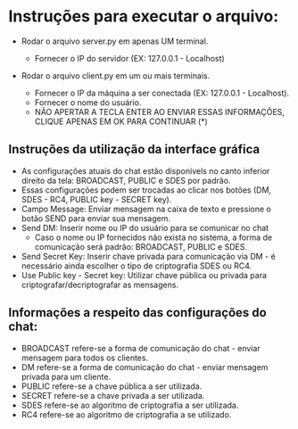 # Instruções para executar o arquivo:

- Rodar o arquivo server.py em apenas UM terminal.
    - Fornecer o IP do servidor (EX: 127.0.0.1 - Localhost)

- Rodar o arquivo client.py em um ou mais terminais.
    - Fornecer o IP da máquina a ser conectada (EX: 127.0.0.1 - Localhost).
    - Fornecer o nome do usuário.
    - NÃO APERTAR A TECLA ENTER AO ENVIAR ESSAS INFORMAÇÕES, CLIQUE APENAS EM OK PARA CONTINUAR (*)

## Instruções da utilização da interface gráfica

- As configurações atuais do chat estão disponívels no canto inferior direito da tela: BROADCAST, PUBLIC e SDES por padrão.
- Essas configurações podem ser trocadas ao clicar nos botões (DM, SDES - RC4, PUBLIC key - SECRET key).
- Campo Message: Enviar mensagem na caixa de texto e pressione o botão SEND para enviar sua mensagem.
- Send DM: Inserir nome ou IP do usuário para se comunicar no chat
   - Caso o nome ou IP fornecidos não exista no sistema, a forma de comunicação será padrão: BROADCAST, PUBLIC e SDES.
- Send Secret Key: Inserir chave privada para comunicação via DM - é necessário ainda escolher o tipo de criptografia SDES ou RC4.
- Use Public key - Secret key: Utilizar chave pública ou privada para criptografar/decriptografar as mensagens.

## Informações a respeito das configurações do chat:

- BROADCAST refere-se a forma de comunicação do chat - enviar mensagem para todos os clientes.
- DM refere-se a forma de comunicação do chat - enviar mensagem privada para um cliente.
- PUBLIC refere-se a chave pública a ser utilizada.
- SECRET refere-se a chave privada a ser utilizada.
- SDES refere-se ao algoritmo de criptografia a ser utilizada.
- RC4 refere-se ao algoritmo de criptografia a se utilizado.